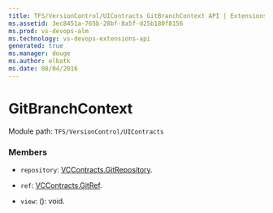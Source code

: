 ```yaml
---
title: TFS/VersionControl/UIContracts GitBranchContext API | Extensions for Visual Studio Team Services
ms.assetid: 3ec8451a-765b-28bf-8a5f-d25b180f8156
ms.prod: vs-devops-alm
ms.technology: vs-devops-extensions-api
generated: true
ms.manager: douge
ms.author: elbatk
ms.date: 08/04/2016
---
```


# GitBranchContext

Module path: `TFS/VersionControl/UIContracts`


### Members

* `repository`: [VCContracts.GitRepository](../../../TFS/VersionControl/Contracts/GitRepository.md). 

* `ref`: [VCContracts.GitRef](../../../TFS/VersionControl/Contracts/GitRef.md). 

* `view`: (): void. 

